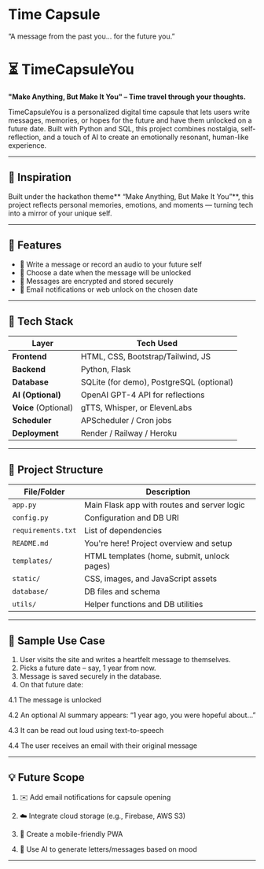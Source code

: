 # Time Capsule
“A message from the past you… for the future you.”

# ⏳ TimeCapsuleYou

**"Make Anything, But Make It You" – Time travel through your thoughts.**

TimeCapsuleYou is a personalized digital time capsule that lets users write messages, memories, or hopes for the future and have them unlocked on a future date. Built with Python and SQL, this project combines nostalgia, self-reflection, and a touch of AI to create an emotionally resonant, human-like experience.

---

## 🧠 Inspiration

Built under the hackathon theme** “Make Anything, But Make It You”**, this project reflects personal memories, emotions, and moments — turning tech into a mirror of your unique self.

---

## 🌟 Features

- 📝 Write a message or record an audio to your future self
- 📅 Choose a date when the message will be unlocked
- 🔐 Messages are encrypted and stored securely
- 📧 Email notifications or web unlock on the chosen date

---

## 🧰 Tech Stack

| Layer         | Tech Used                          |
|---------------|------------------------------------|
| **Frontend**  | HTML, CSS, Bootstrap/Tailwind, JS  |
| **Backend**   | Python, Flask                      |
| **Database**  | SQLite (for demo), PostgreSQL (optional) |
| **AI (Optional)** | OpenAI GPT-4 API for reflections |
| **Voice** (Optional) | gTTS, Whisper, or ElevenLabs |
| **Scheduler** | APScheduler / Cron jobs            |
| **Deployment**| Render / Railway / Heroku          |

---

## 📁 Project Structure

| File/Folder             | Description                                              |
|-------------------------|----------------------------------------------------------|
| `app.py`                | Main Flask app with routes and server logic              |
| `config.py`             | Configuration and DB URI                                 |
| `requirements.txt`      | List of dependencies                                     |
| `README.md`             | You're here! Project overview and setup                  |
| `templates/`            | HTML templates (home, submit, unlock pages)              |
| `static/`               | CSS, images, and JavaScript assets                       |
| `database/`             | DB files and schema                                      |
| `utils/`                | Helper functions and DB utilities                        |

---

## 🧪 Sample Use Case
1. User visits the site and writes a heartfelt message to themselves.
2. Picks a future date – say, 1 year from now.
3. Message is saved securely in the database.
4. On that future date:

4.1 The message is unlocked
   
4.2 An optional AI summary appears: “1 year ago, you were hopeful about…”

4.3 It can be read out loud using text-to-speech

4.4 The user receives an email with their original message

---

## 💡 Future Scope
1. ✉️ Add email notifications for capsule opening

2. ☁️ Integrate cloud storage (e.g., Firebase, AWS S3)

3. 📱 Create a mobile-friendly PWA

4. 🧬 Use AI to generate letters/messages based on mood

---
